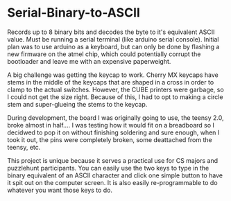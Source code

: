 # Serial-Binary-to-ASCII
Records up to 8 binary bits and decodes the byte to it's equivalent ASCII value. Must be running a serial terminal (like arduino serial console). Initial plan was to use arduino as a keyboard, but can only be done by flashing a new firmware on the atmel chip, which could potentially corrupt the bootloader and leave me with an expensive paperweight.

A big challenge was getting the keycap to work. Cherry MX keycaps have stems in the middle of the keycaps that are shaped in a cross in order to clamp to the actual switches. However, the CUBE printers were garbage, so I could not get the size right. Because of this, I had to opt to making a circle stem and super-glueing the stems to the keycap.

During development, the board I was originally going to use, the teensy 2.0, broke almost in half.... I was testing how it would fit on a breadboard so I decidwed to pop it on without finishing soldering and sure enough, when I took it out, the pins were completely broken, some deattached from the teensy, etc.

This project is unique because it serves a practical use for CS majors and puzzlehunt participants. You can easily use the two keys to type in the binary equivalent of an ASCII character and click one simple button to have it spit out on the computer screen. It is also easily re-programmable to do whatever you want those keys to do.

